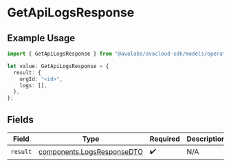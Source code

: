 # GetApiLogsResponse

## Example Usage

```typescript
import { GetApiLogsResponse } from "@avalabs/avacloud-sdk/models/operations";

let value: GetApiLogsResponse = {
  result: {
    orgId: "<id>",
    logs: [],
  },
};
```

## Fields

| Field                                                                    | Type                                                                     | Required                                                                 | Description                                                              |
| ------------------------------------------------------------------------ | ------------------------------------------------------------------------ | ------------------------------------------------------------------------ | ------------------------------------------------------------------------ |
| `result`                                                                 | [components.LogsResponseDTO](../../models/components/logsresponsedto.md) | :heavy_check_mark:                                                       | N/A                                                                      |